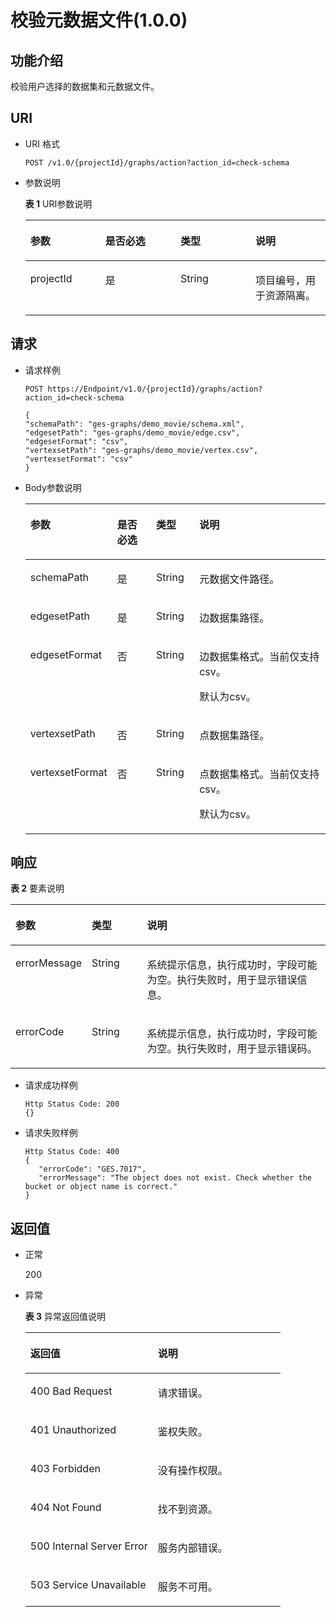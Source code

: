 # 校验元数据文件\(1.0.0\)<a name="ges_03_0014"></a>

## 功能介绍<a name="section57615916"></a>

校验用户选择的数据集和元数据文件。

## URI<a name="section48781203"></a>

-   URI 格式

    ```
    POST /v1.0/{projectId}/graphs/action?action_id=check-schema
    ```

-   参数说明

    **表 1**  URI参数说明

    <a name="table43929781165736"></a>
    <table><thead align="left"><tr id="row1958984165736"><th class="cellrowborder" valign="top" width="25%" id="mcps1.2.5.1.1"><p id="p43184933165753"><a name="p43184933165753"></a><a name="p43184933165753"></a>参数</p>
    </th>
    <th class="cellrowborder" valign="top" width="25%" id="mcps1.2.5.1.2"><p id="p8318671165753"><a name="p8318671165753"></a><a name="p8318671165753"></a>是否必选</p>
    </th>
    <th class="cellrowborder" valign="top" width="25%" id="mcps1.2.5.1.3"><p id="p2723770165753"><a name="p2723770165753"></a><a name="p2723770165753"></a>类型</p>
    </th>
    <th class="cellrowborder" valign="top" width="25%" id="mcps1.2.5.1.4"><p id="p19298830165753"><a name="p19298830165753"></a><a name="p19298830165753"></a>说明</p>
    </th>
    </tr>
    </thead>
    <tbody><tr id="row65594242165736"><td class="cellrowborder" valign="top" width="25%" headers="mcps1.2.5.1.1 "><p id="p52306446165753"><a name="p52306446165753"></a><a name="p52306446165753"></a>projectId</p>
    </td>
    <td class="cellrowborder" valign="top" width="25%" headers="mcps1.2.5.1.2 "><p id="p8963723165753"><a name="p8963723165753"></a><a name="p8963723165753"></a>是</p>
    </td>
    <td class="cellrowborder" valign="top" width="25%" headers="mcps1.2.5.1.3 "><p id="p54972944165753"><a name="p54972944165753"></a><a name="p54972944165753"></a>String</p>
    </td>
    <td class="cellrowborder" valign="top" width="25%" headers="mcps1.2.5.1.4 "><p id="p23623494165753"><a name="p23623494165753"></a><a name="p23623494165753"></a>项目编号，用于资源隔离。</p>
    </td>
    </tr>
    </tbody>
    </table>


## 请求<a name="section36377647"></a>

-   请求样例

    ```
    POST https://Endpoint/v1.0/{projectId}/graphs/action?action_id=check-schema
    
    {    
    "schemaPath": "ges-graphs/demo_movie/schema.xml",
    "edgesetPath": "ges-graphs/demo_movie/edge.csv",
    "edgesetFormat": "csv",
    "vertexsetPath": "ges-graphs/demo_movie/vertex.csv",
    "vertexsetFormat": "csv"
    }
    ```

-   Body参数说明

    <a name="table22271706"></a>
    <table><thead align="left"><tr id="row29980797"><th class="cellrowborder" valign="top" width="16%" id="mcps1.1.5.1.1"><p id="p12525455"><a name="p12525455"></a><a name="p12525455"></a>参数</p>
    </th>
    <th class="cellrowborder" valign="top" width="15%" id="mcps1.1.5.1.2"><p id="p7928950"><a name="p7928950"></a><a name="p7928950"></a>是否必选</p>
    </th>
    <th class="cellrowborder" valign="top" width="15%" id="mcps1.1.5.1.3"><p id="p38265242"><a name="p38265242"></a><a name="p38265242"></a>类型</p>
    </th>
    <th class="cellrowborder" valign="top" width="54%" id="mcps1.1.5.1.4"><p id="p12476898"><a name="p12476898"></a><a name="p12476898"></a>说明</p>
    </th>
    </tr>
    </thead>
    <tbody><tr id="row3995831"><td class="cellrowborder" valign="top" width="16%" headers="mcps1.1.5.1.1 "><p id="p55226880"><a name="p55226880"></a><a name="p55226880"></a>schemaPath</p>
    </td>
    <td class="cellrowborder" valign="top" width="15%" headers="mcps1.1.5.1.2 "><p id="p44192294"><a name="p44192294"></a><a name="p44192294"></a>是</p>
    </td>
    <td class="cellrowborder" valign="top" width="15%" headers="mcps1.1.5.1.3 "><p id="p22806032"><a name="p22806032"></a><a name="p22806032"></a>String</p>
    </td>
    <td class="cellrowborder" valign="top" width="54%" headers="mcps1.1.5.1.4 "><p id="p35349286"><a name="p35349286"></a><a name="p35349286"></a>元数据文件路径。</p>
    </td>
    </tr>
    <tr id="row49708126"><td class="cellrowborder" valign="top" width="16%" headers="mcps1.1.5.1.1 "><p id="p66935266"><a name="p66935266"></a><a name="p66935266"></a>edgesetPath</p>
    </td>
    <td class="cellrowborder" valign="top" width="15%" headers="mcps1.1.5.1.2 "><p id="p53047495"><a name="p53047495"></a><a name="p53047495"></a>是</p>
    </td>
    <td class="cellrowborder" valign="top" width="15%" headers="mcps1.1.5.1.3 "><p id="p1879861"><a name="p1879861"></a><a name="p1879861"></a>String</p>
    </td>
    <td class="cellrowborder" valign="top" width="54%" headers="mcps1.1.5.1.4 "><p id="p18051027"><a name="p18051027"></a><a name="p18051027"></a>边数据集路径。</p>
    </td>
    </tr>
    <tr id="row28241515"><td class="cellrowborder" valign="top" width="16%" headers="mcps1.1.5.1.1 "><p id="p5861397"><a name="p5861397"></a><a name="p5861397"></a>edgesetFormat</p>
    </td>
    <td class="cellrowborder" valign="top" width="15%" headers="mcps1.1.5.1.2 "><p id="p5011139"><a name="p5011139"></a><a name="p5011139"></a>否</p>
    </td>
    <td class="cellrowborder" valign="top" width="15%" headers="mcps1.1.5.1.3 "><p id="p3249118"><a name="p3249118"></a><a name="p3249118"></a>String</p>
    </td>
    <td class="cellrowborder" valign="top" width="54%" headers="mcps1.1.5.1.4 "><p id="p61851981"><a name="p61851981"></a><a name="p61851981"></a>边数据集格式。当前仅支持csv。</p>
    <p id="p43954553"><a name="p43954553"></a><a name="p43954553"></a>默认为csv。</p>
    </td>
    </tr>
    <tr id="row60046657"><td class="cellrowborder" valign="top" width="16%" headers="mcps1.1.5.1.1 "><p id="p31941010"><a name="p31941010"></a><a name="p31941010"></a>vertexsetPath</p>
    </td>
    <td class="cellrowborder" valign="top" width="15%" headers="mcps1.1.5.1.2 "><p id="p37085012"><a name="p37085012"></a><a name="p37085012"></a>否</p>
    </td>
    <td class="cellrowborder" valign="top" width="15%" headers="mcps1.1.5.1.3 "><p id="p51095982"><a name="p51095982"></a><a name="p51095982"></a>String</p>
    </td>
    <td class="cellrowborder" valign="top" width="54%" headers="mcps1.1.5.1.4 "><p id="p45133897"><a name="p45133897"></a><a name="p45133897"></a>点数据集路径。</p>
    </td>
    </tr>
    <tr id="row3551894"><td class="cellrowborder" valign="top" width="16%" headers="mcps1.1.5.1.1 "><p id="p19268021"><a name="p19268021"></a><a name="p19268021"></a>vertexsetFormat</p>
    </td>
    <td class="cellrowborder" valign="top" width="15%" headers="mcps1.1.5.1.2 "><p id="p17205864"><a name="p17205864"></a><a name="p17205864"></a>否</p>
    </td>
    <td class="cellrowborder" valign="top" width="15%" headers="mcps1.1.5.1.3 "><p id="p51497752"><a name="p51497752"></a><a name="p51497752"></a>String</p>
    </td>
    <td class="cellrowborder" valign="top" width="54%" headers="mcps1.1.5.1.4 "><p id="p10568364"><a name="p10568364"></a><a name="p10568364"></a>点数据集格式。当前仅支持csv。</p>
    <p id="p50731149"><a name="p50731149"></a><a name="p50731149"></a>默认为csv。</p>
    </td>
    </tr>
    </tbody>
    </table>


## 响应<a name="section58963369"></a>

**表 2**  要素说明

<a name="table54212435"></a>
<table><thead align="left"><tr id="row3404451"><th class="cellrowborder" valign="top" width="18.18%" id="mcps1.2.4.1.1"><p id="p7325143"><a name="p7325143"></a><a name="p7325143"></a>参数</p>
</th>
<th class="cellrowborder" valign="top" width="18.18%" id="mcps1.2.4.1.2"><p id="p56465711"><a name="p56465711"></a><a name="p56465711"></a>类型</p>
</th>
<th class="cellrowborder" valign="top" width="63.63999999999999%" id="mcps1.2.4.1.3"><p id="p10319892"><a name="p10319892"></a><a name="p10319892"></a>说明</p>
</th>
</tr>
</thead>
<tbody><tr id="row30604909"><td class="cellrowborder" valign="top" width="18.18%" headers="mcps1.2.4.1.1 "><p id="p63078563"><a name="p63078563"></a><a name="p63078563"></a>errorMessage</p>
</td>
<td class="cellrowborder" valign="top" width="18.18%" headers="mcps1.2.4.1.2 "><p id="p9089949"><a name="p9089949"></a><a name="p9089949"></a>String</p>
</td>
<td class="cellrowborder" valign="top" width="63.63999999999999%" headers="mcps1.2.4.1.3 "><p id="p65197251"><a name="p65197251"></a><a name="p65197251"></a>系统提示信息，执行成功时，字段可能为空。执行失败时，用于显示错误信息。</p>
</td>
</tr>
<tr id="row49904355"><td class="cellrowborder" valign="top" width="18.18%" headers="mcps1.2.4.1.1 "><p id="p15720951"><a name="p15720951"></a><a name="p15720951"></a>errorCode</p>
</td>
<td class="cellrowborder" valign="top" width="18.18%" headers="mcps1.2.4.1.2 "><p id="p65437548"><a name="p65437548"></a><a name="p65437548"></a>String</p>
</td>
<td class="cellrowborder" valign="top" width="63.63999999999999%" headers="mcps1.2.4.1.3 "><p id="p65950058"><a name="p65950058"></a><a name="p65950058"></a>系统提示信息，执行成功时，字段可能为空。执行失败时，用于显示错误码。</p>
</td>
</tr>
</tbody>
</table>

-   请求成功样例

    ```
    Http Status Code: 200
    {}
    ```

-   请求失败样例

    ```
    Http Status Code: 400
    {
       "errorCode": "GES.7017",
       "errorMessage": "The object does not exist. Check whether the bucket or object name is correct." 
    }
    ```


## 返回值<a name="section31681477171926"></a>

-   正常

    200

-   异常

    **表 3**  异常返回值说明

    <a name="table13727335171952"></a>
    <table><thead align="left"><tr id="row65378532171952"><th class="cellrowborder" valign="top" width="50%" id="mcps1.2.3.1.1"><p id="p61169740171952"><a name="p61169740171952"></a><a name="p61169740171952"></a>返回值</p>
    </th>
    <th class="cellrowborder" valign="top" width="50%" id="mcps1.2.3.1.2"><p id="p55801921171952"><a name="p55801921171952"></a><a name="p55801921171952"></a>说明</p>
    </th>
    </tr>
    </thead>
    <tbody><tr id="row23661738171952"><td class="cellrowborder" valign="top" width="50%" headers="mcps1.2.3.1.1 "><p id="p37552624171952"><a name="p37552624171952"></a><a name="p37552624171952"></a>400 Bad Request</p>
    </td>
    <td class="cellrowborder" valign="top" width="50%" headers="mcps1.2.3.1.2 "><p id="p21863674171952"><a name="p21863674171952"></a><a name="p21863674171952"></a>请求错误。</p>
    </td>
    </tr>
    <tr id="row62555340171952"><td class="cellrowborder" valign="top" width="50%" headers="mcps1.2.3.1.1 "><p id="p33817784171952"><a name="p33817784171952"></a><a name="p33817784171952"></a>401 Unauthorized</p>
    </td>
    <td class="cellrowborder" valign="top" width="50%" headers="mcps1.2.3.1.2 "><p id="p54885980171952"><a name="p54885980171952"></a><a name="p54885980171952"></a>鉴权失败。</p>
    </td>
    </tr>
    <tr id="row24211779171952"><td class="cellrowborder" valign="top" width="50%" headers="mcps1.2.3.1.1 "><p id="p14997103171952"><a name="p14997103171952"></a><a name="p14997103171952"></a>403 Forbidden</p>
    </td>
    <td class="cellrowborder" valign="top" width="50%" headers="mcps1.2.3.1.2 "><p id="p6805864171952"><a name="p6805864171952"></a><a name="p6805864171952"></a>没有操作权限。</p>
    </td>
    </tr>
    <tr id="row61252781171952"><td class="cellrowborder" valign="top" width="50%" headers="mcps1.2.3.1.1 "><p id="p62528195171952"><a name="p62528195171952"></a><a name="p62528195171952"></a>404 Not Found</p>
    </td>
    <td class="cellrowborder" valign="top" width="50%" headers="mcps1.2.3.1.2 "><p id="p31619034171952"><a name="p31619034171952"></a><a name="p31619034171952"></a>找不到资源。</p>
    </td>
    </tr>
    <tr id="row16135853171952"><td class="cellrowborder" valign="top" width="50%" headers="mcps1.2.3.1.1 "><p id="p31935720171952"><a name="p31935720171952"></a><a name="p31935720171952"></a>500 Internal Server Error</p>
    </td>
    <td class="cellrowborder" valign="top" width="50%" headers="mcps1.2.3.1.2 "><p id="p36656503171952"><a name="p36656503171952"></a><a name="p36656503171952"></a>服务内部错误。</p>
    </td>
    </tr>
    <tr id="row61473074171952"><td class="cellrowborder" valign="top" width="50%" headers="mcps1.2.3.1.1 "><p id="p13263067171952"><a name="p13263067171952"></a><a name="p13263067171952"></a>503 Service Unavailable</p>
    </td>
    <td class="cellrowborder" valign="top" width="50%" headers="mcps1.2.3.1.2 "><p id="p566604171952"><a name="p566604171952"></a><a name="p566604171952"></a>服务不可用。</p>
    </td>
    </tr>
    </tbody>
    </table>


